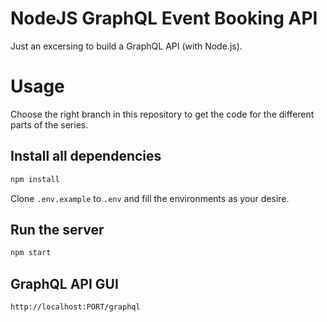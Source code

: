 # NodeJS GraphQL Event Booking API

Just an excersing to build a GraphQL API (with Node.js).

# Usage

Choose the right branch in this repository to get the code for the different parts of the series.

## Install all dependencies

```sh
npm install
```

Clone `.env.example` to `.env` and fill the environments as your desire.

## Run the server

```sh
npm start
```

## GraphQL API GUI

```sh
http://localhost:PORT/graphql
```
